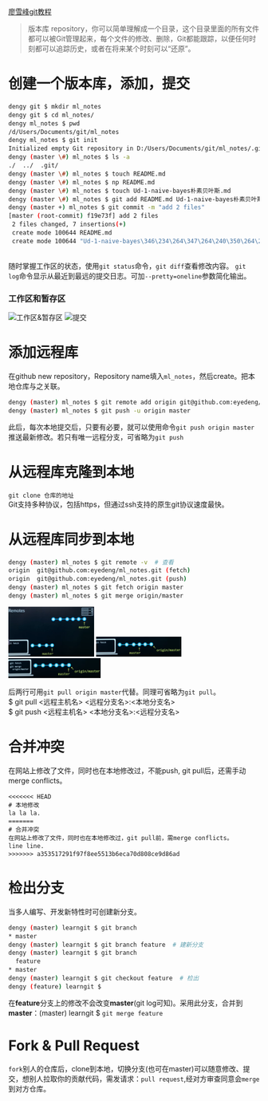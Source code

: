[廖雪峰git教程](https://www.liaoxuefeng.com/wiki/896043488029600)

>版本库 repository，你可以简单理解成一个目录，这个目录里面的所有文件都可以被Git管理起来，每个文件的修改、删除，Git都能跟踪，以便任何时刻都可以追踪历史，或者在将来某个时刻可以“还原”。

# 创建一个版本库，添加，提交
```bash
dengy git $ mkdir ml_notes
dengy git $ cd ml_notes/
dengy ml_notes $ pwd
/d/Users/Documents/git/ml_notes
dengy ml_notes $ git init
Initialized empty Git repository in D:/Users/Documents/git/ml_notes/.git/
dengy (master \#) ml_notes $ ls -a
./  ../  .git/
dengy (master \#) ml_notes $ touch README.md
dengy (master \#) ml_notes $ np README.md
dengy (master \#) ml_notes $ touch Ud-1-naive-bayes朴素贝叶斯.md
dengy (master \#) ml_notes $ git add README.md Ud-1-naive-bayes朴素贝叶斯.md
dengy (master +) ml_notes $ git commit -m "add 2 files"
[master (root-commit) f19e73f] add 2 files
 2 files changed, 7 insertions(+)
 create mode 100644 README.md
 create mode 100644 "Ud-1-naive-bayes\346\234\264\347\264\240\350\264\235\345\217\266\346\226\257.md"
 
```
随时掌握工作区的状态，使用`git status`命令，`git diff`查看修改内容。
`git log`命令显示从最近到最远的提交日志。可加`--pretty=oneline`参数简化输出。

### 工作区和暂存区
![工作区&暂存区](https://www.liaoxuefeng.com/files/attachments/919020037470528/0)
![提交](https://www.liaoxuefeng.com/files/attachments/919020100829536/0)

# 添加远程库
在github new repository，Repository name填入`ml_notes`，然后create。把本地仓库与之关联。
```bash
dengy (master) ml_notes $ git remote add origin git@github.com:eyedeng/ml_notes.git  
dengy (master) ml_notes $ git push -u origin master
```
此后，每次本地提交后，只要有必要，就可以使用命令`git push origin master`推送最新修改。若只有唯一远程分支，可省略为`git push`

# 从远程库克隆到本地
`git clone 仓库的地址`  
Git支持多种协议，包括https，但通过ssh支持的原生git协议速度最快。

# 从远程库同步到本地
```bash
dengy (master) ml_notes $ git remote -v  # 查看
origin  git@github.com:eyedeng/ml_notes.git (fetch)
origin  git@github.com:eyedeng/ml_notes.git (push)
dengy (master) ml_notes $ git fetch origin master
dengy (master) ml_notes $ git merge origin/master
```
<img src="imgs/remote.png" height="100px"> 

<img src="imgs/fetch.png" height="40px"> 

<img src="imgs/merge.png" height="40px"> 

后两行可用`git pull origin master`代替。同理可省略为`git pull`。  
$ git pull <远程主机名> <远程分支名>:<本地分支名>  
$ git push <远程主机名> <本地分支名>:<远程分支名>

# 合并冲突
在网站上修改了文件，同时也在本地修改过，不能push, git pull后，还需手动merge conflicts。  
```
<<<<<<< HEAD
# 本地修改
la la la.
=======
# 合并冲突
在网站上修改了文件，同时也在本地修改过，git pull前，需merge conflicts。
line line.
>>>>>>> a353517291f97f8ee5513b6eca70d808ce9d86ad
```

# 检出分支
当多人编写、开发新特性时可创建新分支。
```sh
dengy (master) learngit $ git branch
* master
dengy (master) learngit $ git branch feature  # 建新分支
dengy (master) learngit $ git branch
  feature
* master
dengy (master) learngit $ git checkout feature  # 检出
dengy (feature) learngit $
```
在**feature**分支上的修改不会改变**master**(git log可知)。采用此分支，合并到**master**：(master) learngit $ `git merge feature`

# Fork & Pull Request
`fork`别人的仓库后，clone到本地，切换分支(也可在master)可以随意修改、提交，想别人拉取你的贡献代码，需发请求：`pull request`,经对方审查同意会`merge`到对方仓库。